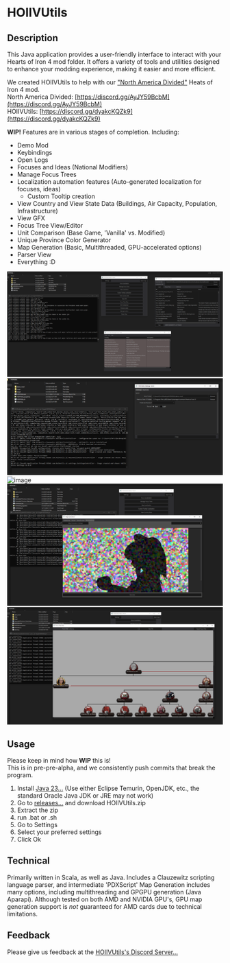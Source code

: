 # HOIIVUtils

## Description

This Java application provides a user-friendly interface to interact with your Hearts of Iron 4 mod folder. It offers a variety of tools and utilities designed to enhance your modding experience, making it easier and more efficient.  

We created HOIIVUtils to help with our
["North America Divided"](https://steamcommunity.com/sharedfiles/filedetails/?id=2780506619)
Heats of Iron 4 mod.  
North America Divided: [https://discord.gg/AyJY59BcbM](https://discord.gg/AyJY59BcbM)  
HOIIVUtils: [https://discord.gg/dyakcKQZk9](https://discord.gg/dyakcKQZk9)

**WIP!** Features are in various stages of completion. Including: 

- Demo Mod
- Keybindings
- Open Logs
- Focuses and Ideas (National Modifiers)
- Manage Focus Trees
- Localization automation features (Auto-generated localization for focuses, ideas)
     - Custom Tooltip creation
- View Country and View State Data (Buildings, Air Capacity, Population, Infrastructure)
- View GFX 
- Focus Tree View/Editor
- Unit Comparison (Base Game, 'Vanilla' vs. Modified) 
- Unique Province Color Generator 
- Map Generation (Basic, Multithreaded, GPU-accelerated options) 
- Parser View
- Everything :D

![image](./images/menu.png)
![image](./images/settings.png)
![image](./images/mangen1.png)
![image](./images/mapgen2.png)
![image](./images/focustree.png)

## Usage
Please keep in mind how **WIP** this is!  
This is in pre-pre-alpha, and we consistently push commits that break the program.   
1. Install [Java 23...](https://adoptium.net/temurin/releases/?version=23&os=any)
     (Use either Eclipse Temurin, OpenJDK, etc., the standard Oracle Java JDK or JRE may not work)
3. Go to [releases...](https://github.com/battleskorpion/HOIIVUtils/releases) and download HOIIVUtils.zip
4. Extract the zip
5. run  .bat or .sh
6. Go to Settings
7. Select your preferred settings  
6. Click Ok

## Technical
Primarily written in Scala, as well as Java. Includes a Clauzewitz scripting language parser, and intermediate 'PDXScript' 
Map Generation includes many options, including multithreading and GPGPU generation (Java Aparapi).
Although tested on both AMD and NVIDIA GPU's, GPU map generation support is *not* guaranteed for AMD cards due to technical limitations. 

## Feedback

Please give us feedback at the [HOIIVUtils's Discord Server...](https://discord.gg/dyakcKQZk9)
